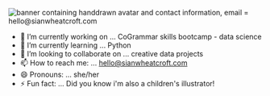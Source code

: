 ![banner containing handdrawn avatar and contact information, email = hello@sianwheatcroft.com](https://sianwheatcroft.com/wp-content/uploads/2024/03/Yellow-Minimalist-Digital-Marketing-LinkedIn-Banner.jpg)

- 🔭 I’m currently working on ... CoGrammar skills bootcamp - data science
- 🌱 I’m currently learning ... Python
- 👯 I’m looking to collaborate on ... creative data projects
- 📫 How to reach me: ... hello@sianwheatcroft.com
- 😄 Pronouns: ... she/her
- ⚡ Fun fact: ... Did you know i'm also a children's illustrator!

